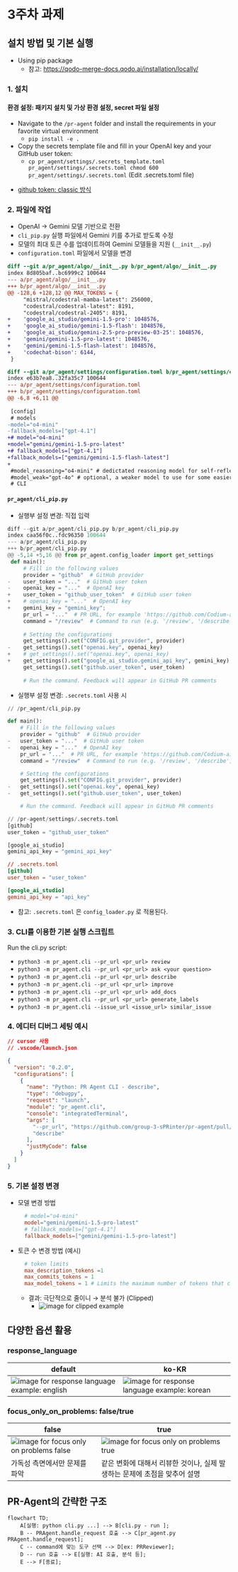 # 3주차 과제
## 설치 방법 및 기본 실행

* Using pip package
  - 참고: https://qodo-merge-docs.qodo.ai/installation/locally/

### 1. 설치

#### 환경 설정: 패키지 설치 및 가상 환경 설정, secret 파일 설정

- Navigate to the `/pr-agent` folder and install the requirements in your favorite virtual environment
    - `pip install -e .`
- Copy the secrets template file and fill in your OpenAI key and your GitHub user token:
    - `cp pr_agent/settings/.secrets_template.toml pr_agent/settings/.secrets.toml
    chmod 600 pr_agent/settings/.secrets.toml` (Edit .secrets.toml file)

* [github token: classic 방식](https://docs.github.com/authentication/keeping-your-account-and-data-secure/managing-your-personal-access-tokens)

### 2. 파일에 작업

- OpenAI → Gemini 모델 기반으로 전환
- `cli_pip.py` 실행 파일에서 Gemini 키를 추가로 받도록 수정
- 모델의 최대 토큰 수를 업데이트하여 Gemini 모델들을 지원 (`__init__.py`)
- `configuration.toml` 파일에서 모델을 변경

```diff
diff --git a/pr_agent/algo/__init__.py b/pr_agent/algo/__init__.py
index 8d805baf..bc6999c2 100644
--- a/pr_agent/algo/__init__.py
+++ b/pr_agent/algo/__init__.py
@@ -128,6 +128,12 @@ MAX_TOKENS = {
     "mistral/codestral-mamba-latest": 256000,
     "codestral/codestral-latest": 8191,
     "codestral/codestral-2405": 8191,
+    'google_ai_studio/gemini-1.5-pro': 1048576,
+    'google_ai_studio/gemini-1.5-flash': 1048576,
+    'google_ai_studio/gemini-2.5-pro-preview-03-25': 1048576,
+    'gemini/gemini-1.5-pro-latest': 1048576,
+    'gemini/gemini-1.5-flash-latest': 1048576,
+    'codechat-bison': 6144,
 }

```

```diff
diff --git a/pr_agent/settings/configuration.toml b/pr_agent/settings/configuration.toml
index e63b7ea8..32fa35c7 100644
--- a/pr_agent/settings/configuration.toml
+++ b/pr_agent/settings/configuration.toml
@@ -6,8 +6,11 @@
 
 [config]
 # models
-model="o4-mini"
-fallback_models=["gpt-4.1"]
+# model="o4-mini"
+model="gemini/gemini-1.5-pro-latest"
+# fallback_models=["gpt-4.1"]
+fallback_models=["gemini/gemini-1.5-flash-latest"]
+
 #model_reasoning="o4-mini" # dedictated reasoning model for self-reflection
 #model_weak="gpt-4o" # optional, a weaker model to use for some easier tasks
 # CLI

```

#### `pr_agent/cli_pip.py`

- 실행부 설정 변경: 직접 입력

```python
diff --git a/pr_agent/cli_pip.py b/pr_agent/cli_pip.py
index caa56f0c..fdc96350 100644
--- a/pr_agent/cli_pip.py
+++ b/pr_agent/cli_pip.py
@@ -5,14 +5,16 @@ from pr_agent.config_loader import get_settings
 def main():
     # Fill in the following values
     provider = "github"  # GitHub provider
-    user_token = "..."  # GitHub user token
-    openai_key = "..."  # OpenAI key
+    user_token = "github_user_token"  # GitHub user token
+    # openai_key = "..."  # OpenAI key
+    gemini_key = "gemini_key";
     pr_url = "..."  # PR URL, for example 'https://github.com/Codium-ai/pr-agent/pull/809'
     command = "/review"  # Command to run (e.g. '/review', '/describe', '/ask="What is the purpose of this PR?"')
 
     # Setting the configurations
     get_settings().set("CONFIG.git_provider", provider)
-    get_settings().set("openai.key", openai_key)
+    # get_settings().set("openai.key", openai_key)
+    get_settings().set("google_ai_studio.gemini_api_key", gemini_key)
     get_settings().set("github.user_token", user_token)
 
     # Run the command. Feedback will appear in GitHub PR comments

```

- 실행부 설정 변경: `.secrets.toml` 사용 시

```python
// /pr_agent/cli_pip.py

def main():
    # Fill in the following values
    provider = "github"  # GitHub provider
-   user_token = "..."  # GitHub user token
-   openai_key = "..."  # OpenAI key
    pr_url = "..."  # PR URL, for example 'https://github.com/Codium-ai/pr-agent/pull/809'
    command = "/review"  # Command to run (e.g. '/review', '/describe', '/ask="What is the purpose of this PR?"')

    # Setting the configurations
    get_settings().set("CONFIG.git_provider", provider)
-   get_settings().set("openai.key", openai_key)
-   get_settings().set("github.user_token", user_token)

    # Run the command. Feedback will appear in GitHub PR comments

// /pr-agent/settings/.secrets.toml
[github]
user_token = "github_user_token"

[google_ai_studio]
gemini_api_key = "gemini_api_key"
```

```toml
// .secrets.toml
[github]
user_token = "user_token"

[google_ai_studio]
gemini_api_key = "api_key"
```

- 참고: `.secrets.toml` 은 `config_loader.py` 로 적용된다.

### 3. CLI를 이용한 기본 실행 스크립트

Run the cli.py script:

* `python3 -m pr_agent.cli --pr_url <pr_url> review`
* `python3 -m pr_agent.cli --pr_url <pr_url> ask <your question>`
* `python3 -m pr_agent.cli --pr_url <pr_url> describe`
* `python3 -m pr_agent.cli --pr_url <pr_url> improve`
* `python3 -m pr_agent.cli --pr_url <pr_url> add_docs`
* `python3 -m pr_agent.cli --pr_url <pr_url> generate_labels`
* `python3 -m pr_agent.cli --issue_url <issue_url> similar_issue`

### 4. 에디터 디버그 세팅 예시

```json
// cursor 사용
// .vscode/launch.json

{
  "version": "0.2.0",
  "configurations": [
    {
      "name": "Python: PR Agent CLI - describe",
      "type": "debugpy",
      "request": "launch",
      "module": "pr_agent.cli",
      "console": "integratedTerminal",
      "args": [
        "--pr_url", "https://github.com/group-3-sPRinter/pr-agent/pull/8",
        "describe"
      ],
      "justMyCode": false
    }
  ]
}

```

### 5. 기본 설정 변경

- 모델 변경 방법

  ```toml
    # model="o4-mini"
    model="gemini/gemini-1.5-pro-latest"
    # fallback_models=["gpt-4.1"]
    fallback_models=["gemini/gemini-1.5-pro-latest"]
  ```

- 토큰 수 변경 방법 (예시)
  ```toml
    # token limits
    max_description_tokens =1 
    max_commits_tokens = 1
    max_model_tokens = 1 # Limits the maximum number of tokens that can be used by any model, regardless of the model's default capabilities.
  ```
  - 결과: 극단적으로 줄이니 → 분석 불가 (Clipped)
    - ![image for clipped example](./images/kmkang-clipped.png)


## 다양한 옵션 활용
### response_language

| **default**                           | **ko-KR**                      |
|  -------------------------------------- | ------------------------------------------- |
|![image for response language example: english](./images/kmkang-en.png)| ![image for response language example: korean](./images/kmkang-ko.png)|

### focus_only_on_problems: false/true
| **false**                           | **true**                      |
|  -------------------------------------- | ------------------------------------------- |
|![image for focus only on problems false](./images/kmkang-focus-false.png)|![image for focus only on problems true](./images/kmkang-focus-true.png)|
|가독성 측면에서만 문제를 파악|같은 변화에 대해서 리뷰한 것이나, 실제 발생하는 문제에 초점을 맞추어 설명|


## PR-Agent의 간략한 구조

```mermaid
flowchart TD;
    A[실행: python cli.py ...] --> B[cli.py - run ];
    B -- PRAgent.handle_request 호출 --> C[pr_agent.py PRAgent.handle_request];
    C -- command에 맞는 도구 선택 --> D[ex: PRReviewer];
    D -- run 호출 --> E[실행: AI 호출, 분석 등];
    E --> F[종료];
```